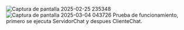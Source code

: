 ![Captura de pantalla 2025-02-25 235348](https://github.com/user-attachments/assets/b564029b-f9fc-4bc9-ae47-e946423fbbee)
![Captura de pantalla 2025-03-04 043726](https://github.com/user-attachments/assets/67bbb0d7-e05a-4aa2-9c04-3abbf62680af)
Prueba de funcionamiento, primero se ejecuta ServidorChat y despues ClienteChat.
